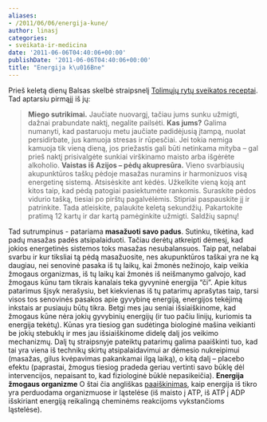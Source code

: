 ```yaml
---
aliases:
- /2011/06/06/energija-kune/
author: linasj
categories:
- sveikata-ir-medicina
date: '2011-06-06T04:40:06+00:00'
publishDate: '2011-06-06T04:40:06+00:00'
title: "Energija k\u016Bne"
---
```

Prieš keletą dienų Balsas skelbė straipsnelį [Tolimųjų rytų sveikatos receptai](http://www.balsas.lt/naujiena/540784/tolimuju-rytu-sveikatos-receptai). Tad aptarsiu pirmąjį iš jų:

 
>  **Miego sutrikimai.** Jaučiate nuovargį, tačiau jums sunku užmigti, dažnai prabundate naktį, negalite pailsėti. **Kas jums?** Galima numanyti, kad pastaruoju metu jaučiate padidėjusią įtampą, nuolat persidirbate, jus kamuoja stresas ir rūpesčiai. Jei tokia nemiga kamuoja tik vieną dieną, jos priežastis gali būti netinkama mityba – gal prieš naktį prisivalgėte sunkiai virškinamo maisto arba išgėrėte alkoholio. **Vaistas iš Azijos – pėdų akupresūra.** Vieno svarbiausių akupunktūros taškų pėdoje masažas nuramins ir harmonizuos visą energetinę sistemą. Atsisėskite ant kėdės. Užkelkite vieną koją ant kitos taip, kad pėdą patogiai pasiektumėte rankomis. Suraskite pėdos vidurio tašką, tiesiai po pirštų pagalvėlėmis. Stipriai paspauskite jį ir patrinkite. Tada atleiskite, palaukite keletą sekundžių. Pakartokite pratimą 12 kartų ir dar kartą pamėginkite užmigti. Saldžių sapnų!
> 
> 
> 
> 
> 
> 
> 
> 
> 
> 
> 
> 
> 
> 

 Tad sutrumpinus - patariama **masažuoti savo padus**. Sutinku, tikėtina, kad padų masažas padės atsipalaiduoti. Tačiau derėtų atkreipti dėmesį, kad jokios energetinės sistemos toks masažas nesubalansuos. Taip pat, nelabai svarbu ir kur tiksliai tą pėdą masažuosite, nes akupunktūros taškai yra ne ką daugiau, nei senovinė pasaka iš tų laikų, kai žmonės nežinojo, kaip veikia žmogaus organizmas, iš tų laikų kai žmonės iš neišmanymo galvojo, kad žmogaus kūnu tam tikrais kanalais teka gyvyninė energija “či”. Apie kitus patarimus šįsyk nerašysiu, bet kiekvienas iš tų patarimų aprašytas taip, tarsi visos tos senovinės pasakos apie gyvybinę energiją, energijos tekėjimą inkstais ar pusiauju būtų tikra. Betgi mes jau seniai išsiaiškinome, kad žmogaus kūne nėra jokių gyvybinių energijų (ir tuo pačiu linijų, kuriomis ta energija tekėtų). Kūnas yra tiesiog gan sudėtinga biologinė mašina veikianti be jokių stebuklų ir mes jau išsiaiškinome didelę dalį jos veikimo mechanizmų. Dalį tų straipsnyje pateiktų patarimų galima paaiškinti tuo, kad tai yra viena iš technikų skirtų atsipalaidavimui ar dėmesio nukreipimui (masažas, gilus kvėpavimas pakankamai ilgą laiką), o kitą dalį – placebo efektu (paprastai, žmogus tiesiog pradeda geriau vertinti savo būklę dėl intervencijos, nepaisant to, kad fiziologinė būklė nepasikeičia). **Energija žmogaus organizme** O štai čia angliškas [paaiškinimas](http://www.ebiomedia.com/prod/LC/LCenergy.html), kaip energija iš tikro yra perduodama organizmuose ir ląstelėse (iš maisto į ATP, iš ATP į ADP išskiriant energiją reikalingą cheminėms reakcijoms vykstančioms ląstelėse).












